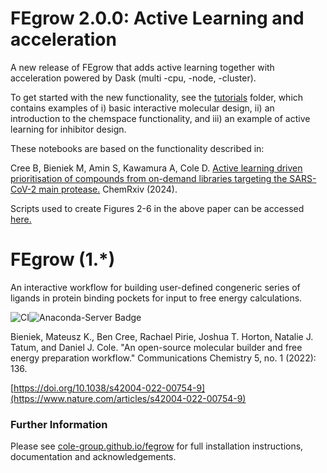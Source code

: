 # FEgrow 2.0.0: Active Learning and acceleration 

A new release of FEgrow that adds active learning together with acceleration powered by Dask (multi -cpu, -node, -cluster).

To get started with the new functionality, see the [tutorials](https://github.com/cole-group/FEgrow/tree/master/tutorials) folder, which contains examples of i) basic interactive molecular design, ii) an introduction to the chemspace functionality, and iii) an example of active learning for inhibitor design.

These notebooks are based on the functionality described in:

Cree B, Bieniek M, Amin S, Kawamura A, Cole D. [Active learning driven prioritisation of compounds from on-demand libraries targeting the SARS-CoV-2 main protease.](https://doi.org/10.26434/chemrxiv-2024-xczfb) ChemRxiv (2024).

Scripts used to create Figures 2-6 in the above paper can be accessed [here.](https://github.com/cole-group/FEgrow_AL_data)


# FEgrow (1.*)
An interactive workflow for building user-defined congeneric series of ligands in protein binding pockets for input to free energy calculations.

![CI](https://github.com/cole-group/FEgrow/actions/workflows/CI.yml/badge.svg)![Anaconda-Server Badge](https://anaconda.org/conda-forge/fegrow/badges/downloads.svg)

Bieniek, Mateusz K., Ben Cree, Rachael Pirie, Joshua T. Horton, Natalie J. Tatum, and Daniel J. Cole. "An open-source molecular builder and free energy preparation workflow." Communications Chemistry 5, no. 1 (2022): 136.

[https://doi.org/10.1038/s42004-022-00754-9](https://www.nature.com/articles/s42004-022-00754-9)

### Further Information

Please see [cole-group.github.io/fegrow](https://cole-group.github.io/FEgrow) for full installation instructions, documentation and acknowledgements.

